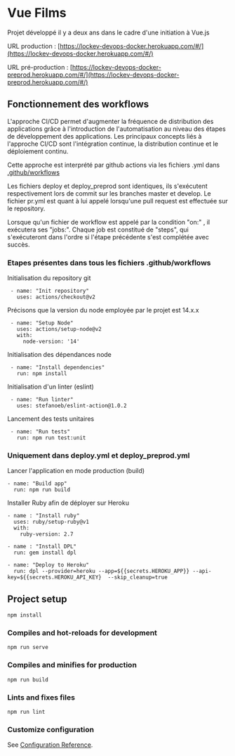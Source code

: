 # Vue Films

Projet développé il y a deux ans dans le cadre d'une initiation à Vue.js

URL production : [https://lockev-devops-docker.herokuapp.com/#/](https://lockev-devops-docker.herokuapp.com/#/)

URL pré-production : [https://lockev-devops-docker-preprod.herokuapp.com/#/](https://lockev-devops-docker-preprod.herokuapp.com/#/)

## Fonctionnement des workflows

L'approche CI/CD permet d'augmenter la fréquence de distribution des applications grâce à l'introduction de l'automatisation au niveau des étapes de développement des applications. Les principaux concepts liés à l'approche CI/CD sont l'intégration continue, la distribution continue et le déploiement continu.

Cette approche est interprété par github actions via les fichiers .yml dans [.github/workflows](https://github.com/IIM-Creative-Technology/devops-docker-guillaume-prigent/tree/master/.github/workflows)

Les fichiers deploy et deploy_preprod sont identiques, ils s'exécutent respectivement lors de commit sur les branches master et develop. Le fichier pr.yml est quant à lui appelé lorsqu'une pull request est effectuée sur le repository.

Lorsque qu'un fichier de workflow est appelé par la condition "on:" , il exécutera ses "jobs:". Chaque job est constitué de "steps", qui s'exécuteront dans l'ordre si l'étape précédente s'est complétée avec succès.

### Etapes présentes dans tous les fichiers .github/workflows

Initialisation du repository git
```
 - name: "Init repository"
   uses: actions/checkout@v2
```

Précisons que la version du node employée par le projet est 14.x.x
```
 - name: "Setup Node"
   uses: actions/setup-node@v2
   with:
     node-version: '14'
```

Initialisation des dépendances node
```
 - name: "Install dependencies"
   run: npm install
```

Initialisation d'un linter (eslint)
```
 - name: "Run linter"
   uses: stefanoeb/eslint-action@1.0.2
```

Lancement des tests unitaires
```
 - name: "Run tests"
   run: npm run test:unit
```

### Uniquement dans deploy.yml et deploy_preprod.yml

Lancer l'application en mode production (build)
```
- name: "Build app"
  run: npm run build
```

Installer Ruby afin de déployer sur Heroku
```
- name : "Install ruby"
  uses: ruby/setup-ruby@v1
  with:
    ruby-version: 2.7

- name : "Install DPL"
  run: gem install dpl

- name: "Deploy to Heroku"
  run: dpl --provider=heroku --app=${{secrets.HEROKU_APP}} --api-key=${{secrets.HEROKU_API_KEY}  --skip_cleanup=true
```

## Project setup

```
npm install
```

### Compiles and hot-reloads for development

```
npm run serve
```

### Compiles and minifies for production

```
npm run build
```

### Lints and fixes files

```
npm run lint
```

### Customize configuration

See [Configuration Reference](https://cli.vuejs.org/config/).

